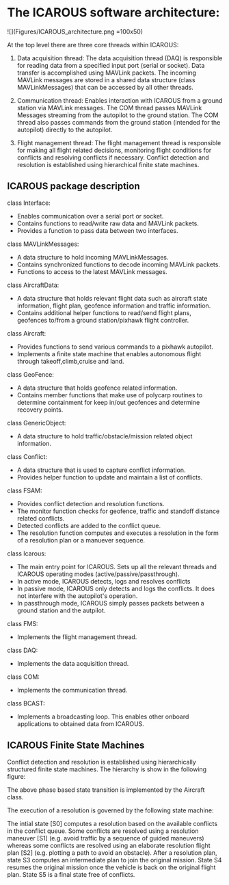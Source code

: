 
The ICAROUS software architecture:
==================================

![](Figures/ICAROUS_architecture.png =100x50)

At the top level there are three core threads within ICAROUS:

1. Data acquisition thread: The data acquisition thread (DAQ) is responsible for reading data from a specified input port (serial or socket). Data transfer is accomplished using MAVLink packets. The incoming MAVLink messages are stored in a shared data structure (class MAVLinkMessages) that can be accessed by all other threads. 

2. Communication thread: Enables interaction with ICAROUS from a ground station via MAVLink messages. The COM thread passes MAVLink Messages streaming from the autopilot to the ground station. The COM thread also passes commands from the ground station (intended for the autopilot) directly to the autopilot.

3. Flight management thread: The flight management thread is responsible for making all flight related decisions, monitoring flight conditions for conflicts and resolving conflicts if necessary. Conflict detection and resolution is established using hierarchical finite state machines.

ICAROUS package description
---------------------------

class Interface:
- Enables communication over a serial port or socket.
- Contains functions to read/write raw data and MAVLink packets.
- Provides a function to pass data between two interfaces.

class MAVLinkMessages:
- A data structure to hold incoming MAVLinkMessages.
- Contains synchronized functions to decode incoming MAVLink packets.
- Functions to access to the latest MAVLink messages.

class AircraftData:
- A data structure that holds relevant flight data such as aircraft state information, flight plan, geofence information and traffic information.
- Contains additional helper functions to read/send flight plans, geofences to/from a ground station/pixhawk flight controller. 

class Aircraft:
- Provides functions to send various commands to a pixhawk autopilot.
- Implements a finite state machine that enables autonomous flight through takeoff,climb,cruise and land.

class GeoFence:
- A data structure that holds geofence related information.
- Contains member functions that make use of polycarp routines to determine containment for keep in/out geofences and determine recovery points.

class GenericObject:
- A data structure to hold traffic/obstacle/mission related object information.

class Conflict:
- A data structure that is used to capture conflict information.
- Provides helper function to update and maintain a list of conflicts.

class FSAM:
- Provides conflict detection and resolution functions.
- The monitor function checks for geofence, traffic and standoff distance related conflicts.
- Detected conflicts are added to the conflict queue.
- The resolution function computes and executes a resolution in the form of a resolution plan or a manuever sequence.

class Icarous:
- The main entry point for ICAROUS. Sets up all the relevant threads and ICAROUS operating modes (active/passive/passthrough).
- In active mode, ICAROUS detects, logs and resolves conflicts
- In passive mode, ICAROUS only detects and logs the conflicts. It does not interfere with the autopilot's operation.
- In passthrough mode, ICAROUS simply passes packets between a ground station and the autpilot.

class FMS:
- Implements the flight management thread.

class DAQ:
- Implements the data acquisition thread.

class COM:
- Implements the communication thread.

class BCAST:
- Implements a broadcasting loop. This enables other onboard applications to obtained data from ICAROUS.

ICAROUS Finite State Machines
-----------------------------

Conflict detection and resolution is established using hierarchically structured finite state machines. The hierarchy is show in the following figure:

The above phase based state transition is implemented by the Aircraft class.

The execution of a resolution is governed by the following state machine:

The intial state [S0] computes a resolution based on the available conflicts in the conflict queue. Some conflicts are resolved using a resolution maneuver [S1] (e.g. avoid traffic by a sequence of guided maneuvers) whereas some conflicts are resolved using an elaborate resolution flight plan [S2] (e.g. plotting a path to avoid an obstacle). After a resolution plan, state S3 computes an intermediate plan to join the original mission. State S4 resumes the original mission once the vehicle is back on the original flight plan. State S5 is a final state free of conflicts.
